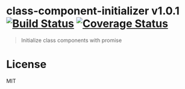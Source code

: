 # class-component-initializer v1.0.1 [![Build Status](https://travis-ci.org/kt3k/class-component-initializer.svg?branch=master)](https://travis-ci.org/kt3k/class-component-initializer) [![Coverage Status](https://coveralls.io/repos/kt3k/class-component-initializer/badge.svg?branch=master)](https://coveralls.io/r/kt3k/class-component-initializer?branch=master)

> Initialize class components with promise

# License

MIT
